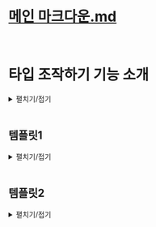 # [메인 마크다운.md](../README.md)
<br>

# 타입 조작하기 기능 소개
<details>
<summary>펼치기/접기</summary>
<br>

타입을 조작한다는것은 기본 타입이나 별칭 또는 인터페이스로 만든 원래 존재하던 여러가지 타입들을 타입스크립트의 특수한 문법을 이용해서 상황에 따라 각각 다른 타입으로 변환하는 타입스크립트의 강력하고도 독특한 기능이다.   

- 원래 존재하던 타입
  ```ts
  interface {
    a: string;
    b: string;
    c: string;
  }
  ```
- 새로운 타입
  ```ts
  interface {
    a: string | number;
    b: string | number;
    c: string | number;
  }
  ```


이전시간에 배웠던 제네릭도 함수나 인터페이스, 별칭, 클래스 등에 적용해서 상황에 따라 달라지는 가변적인 타입을 정의할 수 있었기 때문에 타입을 조작하는 기능에 포함된다.  

타입스크립트는 이러한 제네릭 외에도 굉장히 다양한 타입 조작 기능을 제공한다.  
이번 섹션에서는 지난 섹션에서 배웠던 제네릭과 다음 섹션에서 배울 조건부 타입을 제외한 다음 4가지 타입조작 기능을 살펴보도록 한다.
## 1. 인덱스드 엑세스 타입  
  객체나 배열 튜플 타입으로부터 특정 프로퍼티나 특정 요소의 타입만 추출하는 타입.
  ```ts
  const post: PostList[number] = {
    title: "게시글 제목",
    content: "게시글 본문",
    author: {
     id: 1,
     name: '유혁스쿨',
     age: 34  
    }
  }
  function printAuthorInfo(author: PostList[number]["author"]) {
    console.log(`${author.id} - ${author.name}`);
  }
  ```
## 2. keyof 연산자  
  객체 타입으로부터 해당 타입 내에 정의된 프로퍼티의 키들을 유니온 타입으로 추출하는 연산자.
  ```ts
  interface Person {
    name: string;
    age: number;
    isOld: boolean;
  }
  type PersonKey = keyof Person;
  const personKey: PersonKey = '(자동완성)'
  ```
## 3. Mapped(맵드) 타입  
  자바스크립트의 Map 메소드처럼 기존의 객체 타입을 기반으로 새로운 객체 타입을 변형해서 만들 수 있는 타입.
  ```ts
  interface Person {
    name: string;
    age: number;
    isOld: boolean;
  }
  type ReadonlyPerson = {
    readonly [P in keyof Person]: Person[P]
  };
  ```
## 4. 템플릿 리터럴 타입  
  기존 String 리터럴 타입을 기반으로 정해진 패턴의 문자열만 포함하는 타입
  ```ts
  type Company = "SAMSUNG" | "NAVER" | "APPLE" | "GOOGLE"
  type Employee = "developer" | "marketer" | "designer"
  type CompanyEmployee = `${Company} - ${Employee}`
  const companyEmployee: CompanyEmployee = '(자동완성)'
  ```
</details>
<br>

## 템플릿1
<details>
<summary>펼치기/접기</summary>
<br>

### 
- src/chapter.ts
  ```ts
  ```

</details>
<br>

## 템플릿2
<details>
<summary>펼치기/접기</summary>
<br>

  ### 템플릿
  <details>
  <summary>펼치기/접기</summary>
  <br>

  ### 
  - src/chapter.ts
    ```ta
    ```

  </details>
  <br>

  ### 템플릿
  <details>
  <summary>펼치기/접기</summary>
  <br>

  </details>
  <br>

</details>
<br>
